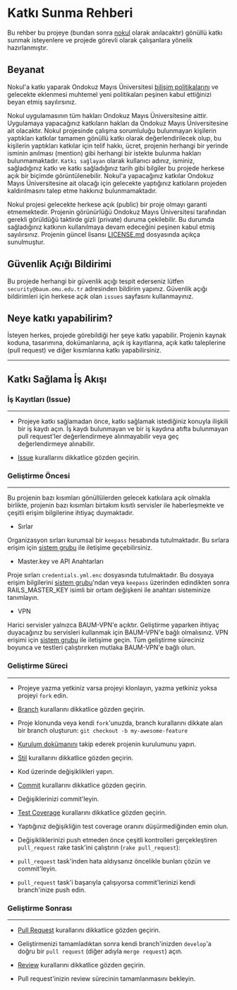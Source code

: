 # Katkı Sunma Rehberi

Bu rehber bu projeye (bundan sonra [nokul](https://github.com/omu/nokul) olarak anılacaktır) gönüllü katkı sunmak isteyenlere ve projede görevli olarak çalışanlara yönelik hazırlanmıştır.

## Beyanat

Nokul'a katkı yaparak Ondokuz Mayıs Üniversitesi [bilişim politikalarını](https://github.com/omu/resmi/tree/master/bilgi-g%C3%BCvenli%C4%9Fi-politikas%C4%B1) ve gelecekte eklenmesi muhtemel yeni politikaları peşinen kabul ettiğinizi beyan etmiş sayılırsınız.

Nokul uygulamasının tüm hakları Ondokuz Mayıs Üniversitesine aittir. Uygulamaya yapacağınız katkıların hakları da Ondokuz Mayıs Üniversitesine ait olacaktır. Nokul projesinde çalışma sorumluluğu bulunmayan kişilerin yaptıkları katkılar tamamen gönüllü katkı olarak değerlendirilecek olup, bu kişilerin yaptıkları katkılar için telif hakkı, ücret, projenin herhangi bir yerinde isminin anılması (mention) gibi herhangi bir istekte bulunma hakları bulunmamaktadır. `Katkı sağlayan` olarak kullanıcı adınız, isminiz, sağladığınız katkı ve katkı sağladığınız tarih gibi bilgiler bu projede herkese açık bir biçimde görüntülenebilir. Nokul'a yapacağınız katkılar Ondokuz Mayıs Üniversitesine ait olacağı için gelecekte yaptığınız katkıların projeden kaldırılmasını talep etme hakkınız bulunmamaktadır.

Nokul projesi gelecekte herkese açık (public) bir proje olmayı garanti etmemektedir. Projenin görünürlüğü Ondokuz Mayıs Üniversitesi tarafından gerekli görüldüğü taktirde gizli (private) duruma çekilebilir. Bu durumda sağladığınız katkının kullanılmaya devam edeceğini peşinen kabul etmiş sayılırsınız. Projenin güncel lisansı [LICENSE.md](https://github.com/omu/nokul/blob/master/LICENSE.md) dosyasında açıkça sunulmuştur.

## Güvenlik Açığı Bildirimi

Bu projede herhangi bir güvenlik açığı tespit ederseniz lütfen `security@baum.omu.edu.tr` adresinden bildirim yapınız. Güvenlik açığı bildirimleri için herkese açık olan `issues` sayfasını kullanmayınız.

## Neye katkı yapabilirim?

İsteyen herkes, projede görebildiği her şeye katkı yapabilir. Projenin kaynak koduna, tasarımına, dokümanlarına, açık iş kayıtlarına, açık katkı taleplerine (pull request) ve diğer kısımlarına katkı yapabilirsiniz.

-----------------------------------

## Katkı Sağlama İş Akışı

### İş Kayıtları (Issue)
------------------------

- Projeye katkı sağlamadan önce, katkı sağlamak istediğiniz konuyla ilişkili bir iş kaydı açın. İş kaydı bulunmayan ve bir iş kaydına atıfta bulunmayan pull request'ler değerlendirmeye alınmayabilir veya geç değerlendirmeye alınabilir.

- [Issue](/docs/git/issue.md) kurallarını dikkatlice gözden geçirin.

### Geliştirme Öncesi
---------------------

Bu projenin bazı kısımları gönüllülerden gelecek katkılara açık olmakla birlikte, projenin bazı kısımları birtakım kısıtlı servisler ile haberleşmekte ve çeşitli erişim bilgilerine ihtiyaç duymaktadır.

- Sırlar

Organizasyon sırları kurumsal bir `keepass` hesabında tutulmaktadır. Bu sırlara erişim için [sistem grubu](https://github.com/orgs/omu/teams/ops) ile iletişime geçebilirsiniz.

- Master.key ve API Anahtarları

Proje sırları `credentials.yml.enc` dosyasında tutulmaktadır. Bu dosyaya erişim bilgilerini [sistem grubu](https://github.com/orgs/omu/teams/ops)'ndan veya `keepass` üzerinden edindikten sonra RAILS_MASTER_KEY isimli bir ortam değişkeni ile anahtarı sisteminize tanımlayın.

- VPN

Harici servisler yalnızca BAUM-VPN'e açıktır. Geliştirme yaparken ihtiyaç duyacağınız bu servisleri kullanmak için BAUM-VPN'e bağlı olmalısınız. VPN erişimi için [sistem grubu](https://github.com/orgs/omu/teams/ops) ile iletişime geçin. Tüm geliştirme süreciniz boyunca ve testleri çalıştırırken mutlaka BAUM-VPN'e bağlı olun.

### Geliştirme Süreci
---------------------

- Projeye yazma yetkiniz varsa projeyi klonlayın, yazma yetkiniz yoksa projeyi `fork` edin.

- [Branch](/docs/git/branch.md) kurallarını dikkatlice gözden geçirin.

- Proje klonunda veya kendi `fork`'unuzda, branch kurallarını dikkate alan bir branch oluşturun: `git checkout -b my-awesome-feature`

- [Kurulum dokümanını](/docs/development/installation.md) takip ederek projenin kurulumunu yapın.

- [Stil](/docs/style/) kurallarını dikkatlice gözden geçirin.

- Kod üzerinde değişiklikleri yapın.

- [Commit](/docs/git/commit.md) kurallarını dikkatlice gözden geçirin.

- Değişiklerinizi commit'leyin.

- [Test Coverage](/docs/development/test-coverage.md) kurallarını dikkatlice gözden geçirin.

- Yaptığınız değişikliğin test coverage oranını düşürmediğinden emin olun.

- Değişikliklerinizi push etmeden önce çeşitli kontrolleri gerçekleştiren `pull_request` rake task'ini çalıştırın (`rake pull_request`):

- `pull_request` task'inden hata aldıysanız öncelikle bunları çözün ve commit'leyin.

- `pull_request` task'i başarıyla çalışıyorsa commit'lerinizi kendi branch'inize push edin.

### Geliştirme Sonrası
----------------------

- [Pull Request](/docs/git/pull-request.md) kurallarını dikkatlice gözden geçirin.

- Geliştirmenizi tamamladıktan sonra kendi branch'inizden `develop`'a doğru bir `pull request` (diğer adıyla `merge request`) açın.

- [Review](/docs/git/review.md) kurallarını dikkatlice gözden geçirin.

- Pull request'inizin review sürecinin tamamlanmasını bekleyin.
